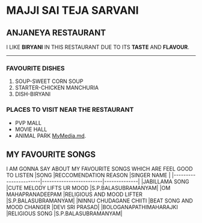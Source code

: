# MAJJI SAI TEJA SARVANI
## ANJANEYA RESTAURANT
I LIKE **BIRYANI** IN THIS RESTAURANT DUE TO ITS **TASTE** AND **FLAVOUR**.

---
### FAVOURITE DISHES
1. SOUP-SWEET CORN SOUP
2. STARTER-CHICKEN MANCHURIA
3. DISH-BIRYANI

### PLACES TO VISIT NEAR THE RESTAURANT
- PVP MALL
- MOVIE HALL
- ANIMAL PARK
[MyMedia.md](MyMedia.md).
## MY FAVOURITE SONGS
 I AM GONNA SAY ABOUT MY FAVOURITE SONGS WHICH ARE FEEL GOOD TO LISTEN
 |SONG                   |RECCOMENDATION REASON    |SINGER NAME   |
 |-----------------------|-------------------------|--------------|
 |JABILLAMA SONG          |CUTE MELODY LIFTS UR MOOD  |S.P.BALASUBRAMANYAM|
 |OM MAHAPRANADEEPAM      |RELIGIOUS AND MOOD LIFTER  |S.P.BALASUBRAMANYAM|
 |NINNU CHUDAGANE CHIITI  |BEAT SONG AND MOOD CHANGER |DEVI SRI PRASAD|
 |BOLOGANAPATHIMAHARAJKI  |RELIGIOUS SONG             |S.P.BALASUBRAMANYAM|


